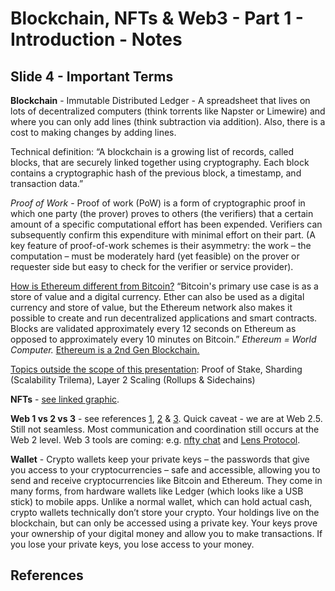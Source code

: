 # Blockchain, NFTs & Web3 - Part 1 - Introduction - Notes

## Slide 4 - Important Terms

**Blockchain** - Immutable Distributed Ledger - A spreadsheet that lives on lots of decentralized computers (think torrents like Napster or Limewire) and where you can only add lines (think subtraction via addition). Also, there is a cost to making changes by adding lines.

Technical definition: “A blockchain is a growing list of records, called blocks, that are securely linked together using cryptography. Each block contains a cryptographic hash of the previous block, a timestamp, and transaction data.” 

*Proof of Work* - Proof of work (PoW) is a form of cryptographic proof in which one party (the prover) proves to others (the verifiers) that a certain amount of a specific computational effort has been expended. Verifiers can subsequently confirm this expenditure with minimal effort on their part. (A key feature of proof-of-work schemes is their asymmetry: the work – the computation – must be moderately hard (yet feasible) on the prover or requester side but easy to check for the verifier or service provider).

[How is Ethereum different from Bitcoin?](https://ethereum.org/en/developers/docs/evm/) “Bitcoin's primary use case is as a store of value and a digital currency. Ether can also be used as a digital currency and store of value, but the Ethereum network also makes it possible to create and run decentralized applications and smart contracts. Blocks are validated approximately every 12 seconds on Ethereum as opposed to approximately every 10 minutes on Bitcoin.” *Ethereum = World Computer.* [Ethereum is a 2nd Gen Blockchain.](https://blog.bitnovo.com/en/what-is-second-generation-blockchain/)

[Topics outside the scope of this presentation](https://docs.ethhub.io/ethereum-roadmap/ethereum-2.0/eth-2.0-phases/): Proof of Stake, Sharding (Scalability Trilema), Layer 2 Scaling (Rollups & Sidechains) 

**NFTs** - [see linked graphic](https://c.neevacdn.net/image/fetch/s--XXfyrGpA--/https%3A//lh3.googleusercontent.com/-JJnNBWlP6wA/XLSOQTNrHQI/AAAAAAAAApw/zkeY0XfpXgUQAYZ4BpmcqaE1Lm70oq_ngCK8BGAs/s0/DIFFERENCES%252BBETWEEN%252B%252BFUNGIBLE%252BAND%252BNON-FUNGIBLE%252BTOKENS%252B.png?savepath=DIFFERENCES+BETWEEN++FUNGIBLE+AND+NON-FUNGIBLE+TOKENS+.png).

**Web 1 vs 2 vs 3** - see references [1](https://enlear.academy/web-1-0-vs-web-2-0-vs-web-3-0-e428cfe09dde), [2](https://ethereum.org/en/developers/docs/web2-vs-web3/) & [3](https://www.notboring.co/p/web3-use-cases-today). Quick caveat - we are at Web 2.5. Still not seamless. Most communication and coordination still occurs at the Web 2 level. Web 3 tools are coming: e.g. [nfty chat](https://nftychat.xyz/) and [Lens Protocol](https://lens.xyz/).

**Wallet** - Crypto wallets keep your private keys – the passwords that give you access to your cryptocurrencies – safe and accessible, allowing you to send and receive cryptocurrencies like Bitcoin and Ethereum. They come in many forms, from hardware wallets like Ledger (which looks like a USB stick) to mobile apps. Unlike a normal wallet, which can hold actual cash, crypto wallets technically don’t store your crypto. Your holdings live on the blockchain, but can only be accessed using a private key. Your keys prove your ownership of your digital money and allow you to make transactions. If you lose your private keys, you lose access to your money. 

## References



